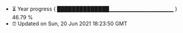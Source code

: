 - ⏳ Year progress { ██████████████▁▁▁▁▁▁▁▁▁▁▁▁▁▁▁▁ } 46.79 %
- ⏰ Updated on Sun, 20 Jun 2021 18:23:50 GMT

